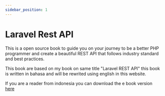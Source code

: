 ```yaml
---
sidebar_position: 1
---
```


# Laravel Rest API

This is a open source book to guide you on your journey to be a better PHP programmer and create a beautiful REST API that follows industry standard and best practices.

This book are based on my book on same title "Laravel REST API" this book is written in bahasa and will be rewrited using english in this website.

If you are a reader from indonesia you can download the e book version [here](./assets/files/laravel-rest-api-ebook.pdf)

